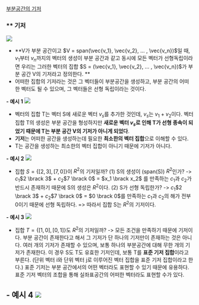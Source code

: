 [부분공간의 기저](https://ko.khanacademy.org/math/linear-algebra/vectors-and-spaces/subspace-basis/v/linear-algebra-basis-of-a-subspace)

### ** 기저
![](1-4-2-1.png)
- **V가 부분 공간이고 $V = span(\vec{v_1}, \vec{v_2}, ... , \vec{v_n})$일 때, $v_1$부터 $v_n$까지의 벡터의 생성이 부분 공간과 같고 동시에 모든 벡터가 선형독립이라면 우리는 그러한 벡터의 집합 $S = (\vec{v_1}, \vec{v_2}, ... , \vec{v_n})$가 부분 공간 V의 기저라고 정의한다. **
- 어떠한 집합의 기저라는 것은 그 벡터들이 부분공간을 생성하고, 부분 공간의 어떠한 벡터도 될 수 있으며, 그 벡터들은 선형 독립이라는 것이다. 

**- 예시 1**
![](1-4-2-2.png)
- 벡터의 집합 T는 벡터 S에 새로운 벡터 $v_s$를 추가한 것인데, $v_s$는 $v_1 + v_2$이다. 벡터 집합 T의 생성은 부분 공간을 형성하지만 **새로운 벡터 $v_s$로 인해 T가 선형 종속이 되었기 때문에 T는 부분 공간 V의 기저가 아니게 되었다**.
- **기저**는 어떠한 공간을 생성하는데 필요한 **최소한의 벡터 집합**으로 이해할 수 있다.
- T는 공간을 생성하는 최소한의 벡터 집합이 아니기 때문에 기저가 아니다.

**- 예시 2**
![](1-4-2-3.png)
- 집합 $S = \{[2, 3], [7, 0]\}$이 $R^2$의 기저일까?
	(1) S의 생성이 (span(S)) $R^2$인가?
		-> $c_1$$2 \brack 3$ + $c_2$$7 \brack 0$ = $x_1 \brack x_2$ 를 만족하는 $c_1$과 $c_2$가 반드시 존재하기 때문에 S의 생성은 $R^2$이다.
	(2) S가 선형 독립한가?
		-> $c_1$$2 \brack 3$ + $c_2$$7 \brack 0$ = $0 \brack 0$를 만족하는 $c_1$과 $c_2$의 해가 전부 0이기 때문에 선형 독립하다.
=> 따라서 집합 S는 $R^2$의 기저이다.

**- 예시 3**
![](1-4-2-4.png)
- 집합 $T = \{[1, 0], [0, 1]\}$도 $R^2$의 기저일까?
	-> 모든 조건을 만족하기 때문에 기저이다. 부분 공간이 존재한다고 해서 그 기저가 단 하나의 기저만이 존재하는 것은 아니다. 여러 개의 기저가 존재할 수 있으며, 보통 하나의 부분공간에 대해 무한 개의 기저가 존재한다. 이 경우 S도 T도 유효한 기저인데, 보통 T를 **표준 기저 집합**이라고 부른다. (단위 벡터 i와 단위 벡터 j로 이루어진 벡터 집합을 표준 기저 집합이라고 한다.) 표준 기저는 부분 공간에서의 어떤 벡터라도 표현할 수 있기 때문에 유용하다. 표준 기저 벡터의 조합을 통해 실좌표공간의 어떠한 벡터라도 표현할 수가 있다.

**- 예시 4**
![](1-4-2-5.png)
- 